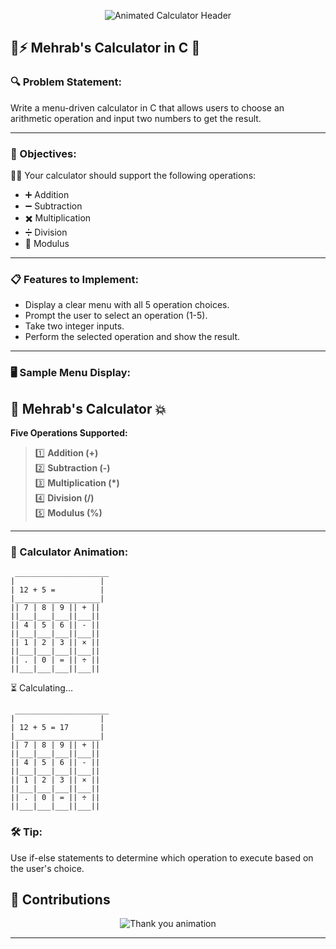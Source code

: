 <p align="center">
  <img src="https://readme-typing-svg.demolab.com?font=Fira+Code&size=22&duration=3000&pause=1000&color=F7C52C&center=true&vCenter=true&width=500&lines=%F0%9F%A7%AE+Calculator+Booting...;12+%2B+5+%3D+17;Answer+Confirmed.;Thanks+for+Visiting!" alt="Animated Calculator Header" />
</p>

## 🧮⚡ Mehrab's Calculator in C 🚀

### 🔍 Problem Statement:
Write a menu-driven calculator in C that allows users to choose an arithmetic operation and input two numbers to get the result.

---

### 🎯 Objectives:

👨‍💻 Your calculator should support the following operations:
- ➕ Addition  
- ➖ Subtraction  
- ✖️ Multiplication  
- ➗ Division  
- 🧮 Modulus  

---

### 📋 Features to Implement:

- Display a clear menu with all 5 operation choices.  
- Prompt the user to select an operation (1-5).  
- Take two integer inputs.  
- Perform the selected operation and show the result.

---

### 🖥️ Sample Menu Display:

## 🧮 Mehrab's Calculator 💥

**Five Operations Supported:**

> 1️⃣ **Addition (+)**  
> 2️⃣ **Subtraction (-)**  
> 3️⃣ **Multiplication (*)**  
> 4️⃣ **Division (/)**  
> 5️⃣ **Modulus (%)**

---

### 🎨 Calculator Animation:

```text
 _____________________
|                   |
| 12 + 5 =          |
|___________________|
|| 7 | 8 | 9 || + ||
||___|___|___||___||
|| 4 | 5 | 6 || - ||
||___|___|___||___||
|| 1 | 2 | 3 || × ||
||___|___|___||___||
|| . | 0 | = || ÷ ||
||___|___|___||___||
```

⏳ Calculating...

```text
 _____________________
|                   |
| 12 + 5 = 17       |
|___________________|
|| 7 | 8 | 9 || + ||
||___|___|___||___||
|| 4 | 5 | 6 || - ||
||___|___|___||___||
|| 1 | 2 | 3 || × ||
||___|___|___||___||
|| . | 0 | = || ÷ ||
||___|___|___||___||
```
### 🛠️ Tip:
Use if-else statements to determine which operation to execute based on the user's choice.

## 🙌 Contributions

<p align="center">
  <img src="https://readme-typing-svg.demolab.com?font=Cascadia+Code&size=20&duration=4000&pause=1000&color=FFFFFF&center=true&vCenter=true&width=550&lines=Thanks+For+Going+Through+The+README!!!;Please+Star+The+Repository+If+You+Liked+It+%F0%9F%92%96" alt="Thank you animation" />
</p>

---

